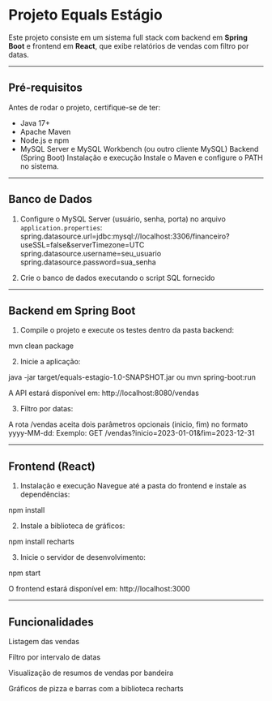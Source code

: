 
# Projeto Equals Estágio

Este projeto consiste em um sistema full stack com backend em **Spring Boot** e frontend em **React**, que exibe relatórios de vendas com filtro por datas.

---

## Pré-requisitos

Antes de rodar o projeto, certifique-se de ter:

- Java 17+
- Apache Maven
- Node.js e npm
- MySQL Server e MySQL Workbench (ou outro cliente MySQL)
Backend (Spring Boot)
Instalação e execução
Instale o Maven e configure o PATH no sistema.

---

## Banco de Dados

1. Configure o MySQL Server (usuário, senha, porta) no arquivo `application.properties`:
spring.datasource.url=jdbc:mysql://localhost:3306/financeiro?useSSL=false&serverTimezone=UTC
spring.datasource.username=seu_usuario
spring.datasource.password=sua_senha


2. Crie o banco de dados executando o script SQL fornecido

---

## Backend em **Spring Boot**

1. Compile o projeto e execute os testes dentro da pasta backend:

mvn clean package

2. Inicie a aplicação:

java -jar target/equals-estagio-1.0-SNAPSHOT.jar
ou
mvn spring-boot:run

A API estará disponível em: http://localhost:8080/vendas

3. Filtro por datas:

A rota /vendas aceita dois parâmetros opcionais (inicio, fim) no formato yyyy-MM-dd:
Exemplo:
GET /vendas?inicio=2023-01-01&fim=2023-12-31

---

## Frontend (React)
1. Instalação e execução
Navegue até a pasta do frontend e instale as dependências:

npm install

2. Instale a biblioteca de gráficos:

npm install recharts

3. Inicie o servidor de desenvolvimento:

npm start

O frontend estará disponível em: http://localhost:3000

---

## Funcionalidades
Listagem das vendas

Filtro por intervalo de datas

Visualização de resumos de vendas por bandeira

Gráficos de pizza e barras com a biblioteca recharts